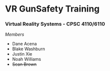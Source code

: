 # VR GunSafety Training
### Virtual Reality Systems - CPSC 4110/6110

*Members*
- Dane Acena
- Blake Washburn
- Justin Xie
- Noah Williams
- ~~Sean Brown~~
